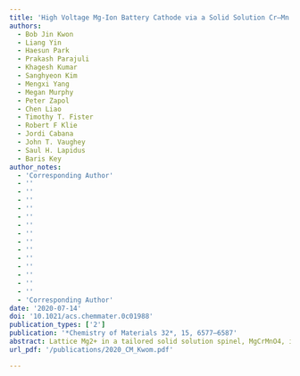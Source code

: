 ```yaml
---
title: 'High Voltage Mg-Ion Battery Cathode via a Solid Solution Cr–Mn Spinel Oxide'
authors:
  - Bob Jin Kwon
  - Liang Yin
  - Haesun Park
  - Prakash Parajuli
  - Khagesh Kumar
  - Sanghyeon Kim
  - Mengxi Yang
  - Megan Murphy
  - Peter Zapol
  - Chen Liao
  - Timothy T. Fister
  - Robert F Klie
  - Jordi Cabana
  - John T. Vaughey
  - Saul H. Lapidus
  - Baris Key
author_notes:
  - 'Corresponding Author'
  - ''
  - ''
  - ''
  - ''
  - ''
  - ''
  - ''
  - ''
  - ''
  - ''
  - ''
  - ''
  - ''
  - ''
  - 'Corresponding Author'
date: '2020-07-14'
doi: '10.1021/acs.chemmater.0c01988'
publication_types: ['2']
publication: '*Chemistry of Materials 32*, 15, 6577–6587'
abstract: Lattice Mg2+ in a tailored solid solution spinel, MgCrMnO4, is electrochemically utilized at high Mn-redox potentials in a nonaqueous electrolyte. Complementary evidence from experimental and theoretical analyses supports bulk Mg2+ (de)intercalation throughout the designed oxide frame where strong electrostatic interaction between Mg2+ and O2– exists. Mg/Mn antisite inversion in the spinel is lowered to ∼10% via postannealing at 350 °C to further improve Mg2+ mobility. Spinel lattice is preserved upon removal of Mg2+ without any phase transformations, denoting structural stability at the charged state at a high potential ∼3.0 V (vs Mg/Mg2+). Clear remagnesiation upon first discharge, harvesting up to ∼180 Wh/kg at 60 °C is shown. In the remagnesiated state, insertion of Mg2+ into interstitial sites in the spinel is detected, possibly resulting in partial reversibility which needs to be addressed for structural stability. The observations constitute a first clear path to the development of a practical high voltage Mg-ion cathode using a spinel oxide.
url_pdf: '/publications/2020_CM_Kwom.pdf'

---
```

